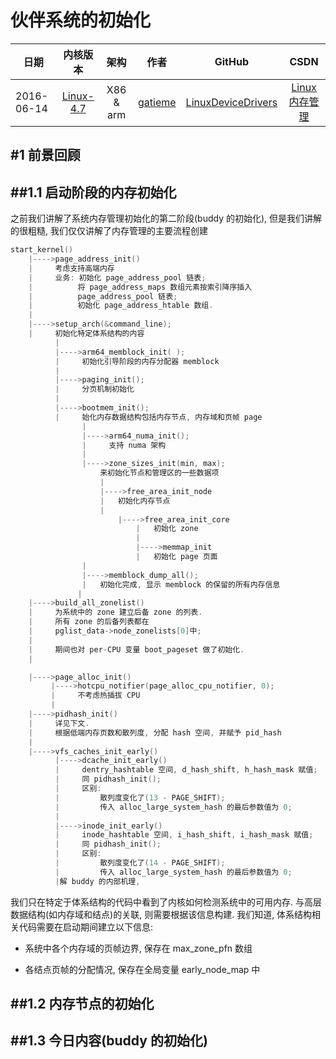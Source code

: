 伙伴系统的初始化
=======

| 日期 | 内核版本 | 架构| 作者 | GitHub| CSDN |
| ------- |:-------:|:-------:|:-------:|:-------:|:-------:|
| 2016-06-14 | [Linux-4.7](http://lxr.free-electrons.com/source/?v=4.7) | X86 & arm | [gatieme](http://blog.csdn.net/gatieme) | [LinuxDeviceDrivers](https://github.com/gatieme/LDD-LinuxDeviceDrivers) | [Linux 内存管理](http://blog.csdn.net/gatieme/article/category/6225543) |


#1	前景回顾
------


##1.1	启动阶段的内存初始化
-------

之前我们讲解了系统内存管理初始化的第二阶段(buddy 的初始化), 但是我们讲解的很粗糙, 我们仅仅讲解了内存管理的主要流程创建


```cpp
start_kernel()
    |---->page_address_init()
    |     考虑支持高端内存
    |     业务: 初始化 page_address_pool 链表;
    |          将 page_address_maps 数组元素按索引降序插入
    |          page_address_pool 链表;
    |          初始化 page_address_htable 数组.
    |
    |---->setup_arch(&command_line);
    |     初始化特定体系结构的内容
    	  |
    	  |---->arm64_memblock_init( );
          |     初始化引导阶段的内存分配器 memblock
          |
          |---->paging_init();
          |     分页机制初始化
          |
          |---->bootmem_init();
          |     始化内存数据结构包括内存节点, 内存域和页帧 page
                |
                |---->arm64_numa_init();
                |     支持 numa 架构
                |
                |---->zone_sizes_init(min, max);
                    来初始化节点和管理区的一些数据项
                    |
                    |---->free_area_init_node
                    |   初始化内存节点
                    |
                        |---->free_area_init_core
                            |	初始化 zone
                            |
                            |---->memmap_init
                            |	初始化 page 页面
                |
                |---->memblock_dump_all();
                |   初始化完成, 显示 memblock 的保留的所有内存信息
         	   |
    |---->build_all_zonelist()
    |     为系统中的 zone 建立后备 zone 的列表.
    |     所有 zone 的后备列表都在
    |     pglist_data->node_zonelists[0]中;
    |
    |     期间也对 per-CPU 变量 boot_pageset 做了初始化.
    |
```


```cpp
    |---->page_alloc_init()
         |---->hotcpu_notifier(page_alloc_cpu_notifier, 0);
         |     不考虑热插拔 CPU
         |
    |---->pidhash_init()
    |     详见下文.
    |     根据低端内存页数和散列度, 分配 hash 空间, 并赋予 pid_hash
    |
    |---->vfs_caches_init_early()
          |---->dcache_init_early()
          |     dentry_hashtable 空间, d_hash_shift, h_hash_mask 赋值;
          |     同 pidhash_init();
          |     区别:
          |         散列度变化了(13 - PAGE_SHIFT);
          |         传入 alloc_large_system_hash 的最后参数值为 0;
          |
          |---->inode_init_early()
          |     inode_hashtable 空间, i_hash_shift, i_hash_mask 赋值;
          |     同 pidhash_init();
          |     区别:
          |         散列度变化了(14 - PAGE_SHIFT);
          |         传入 alloc_large_system_hash 的最后参数值为 0;
          |解 buddy 的内部机理,

```



我们只在特定于体系结构的代码中看到了内核如何检测系统中的可用内存. 与高层数据结构(如内存域和结点)的关联, 则需要根据该信息构建. 我们知道, 体系结构相关代码需要在启动期间建立以下信息:

*	系统中各个内存域的页帧边界, 保存在 max_zone_pfn 数组

*	各结点页帧的分配情况, 保存在全局变量 early_node_map 中



##1.2	内存节点的初始化
-------




##1.3	今日内容(buddy 的初始化)
-------


